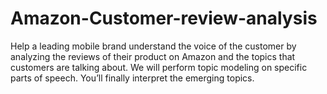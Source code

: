 # Amazon-Customer-review-analysis
Help a leading mobile brand understand the voice of the customer by analyzing the reviews of their product on Amazon and the topics that customers are talking about. We will perform topic modeling on specific parts of speech. You’ll finally interpret the emerging topics.
